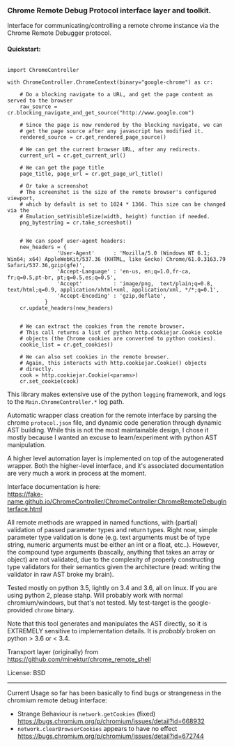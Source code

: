 ### Chrome Remote Debug Protocol interface layer and toolkit.

Interface for communicating/controlling a remote chrome instance via the Chrome 
Remote Debugger protocol.

#### Quickstart:

```

import ChromeController

with ChromeController.ChromeContext(binary="google-chrome") as cr:
    
    # Do a blocking navigate to a URL, and get the page content as served to the browser
    raw_source = cr.blocking_navigate_and_get_source("http://www.google.com")
    
    # Since the page is now rendered by the blocking navigate, we can
    # get the page source after any javascript has modified it.
    rendered_source = cr.get_rendered_page_source()
    
    # We can get the current browser URL, after any redirects.
    current_url = cr.get_current_url()
    
    # We can get the page title
    page_title, page_url = cr.get_page_url_title()
    
    # Or take a screenshot
    # The screenshot is the size of the remote browser's configured viewport,
    # which by default is set to 1024 * 1366. This size can be changed via the
    # Emulation_setVisibleSize(width, height) function if needed.
    png_bytestring = cr.take_screeshot()
    
    
    # We can spoof user-agent headers:
    new_headers = {
                'User-Agent'      : 'Mozilla/5.0 (Windows NT 6.1; Win64; x64) AppleWebKit/537.36 (KHTML, like Gecko) Chrome/61.0.3163.79 Safari/537.36,gzip(gfe)', 
                'Accept-Language' : 'en-us, en;q=1.0,fr-ca, fr;q=0.5,pt-br, pt;q=0.5,es;q=0.5', 
                'Accept'          : 'image/png,  text/plain;q=0.8, text/html;q=0.9, application/xhtml+xml, application/xml, */*;q=0.1', 
                'Accept-Encoding' : 'gzip,deflate',
            }
    cr.update_headers(new_headers)
    
    
    # We can extract the cookies from the remote browser.
    # This call returns a list of python http.cookiejar.Cookie cookie
    # objects (the Chrome cookies are converted to python cookies).
    cookie_list = cr.get_cookies()
    
    # We can also set cookies in the remote browser.
    # Again, this interacts with http.cookiejar.Cookie() objects
    # directly.
    cook = http.cookiejar.Cookie(<params>)
    cr.set_cookie(cook)

```

This library makes extensive use of the python `logging` framework, and logs to 
the `Main.ChromeController.*` log path.

Automatic wrapper class creation for the remote interface by parsing
the chrome `protocol.json` file, and dynamic code generation through dynamic 
AST building. While this is not the most maintainable design, I chose it mostly
because I wanted an excuse to learn/experiment with python AST manipulation.

A higher level automation layer is implemented on top of the autogenerated 
wrapper. Both the higher-level interface, and it's associated documentation are 
very much a work in process at the moment.

Interface documentation is here:  
https://fake-name.github.io/ChromeController/ChromeController.ChromeRemoteDebugInterface.html

All remote methods are wrapped in named functions, with (partial) validation 
of passed parameter types and return types.
Right now, simple parameter type validation is done (e.g. text arguments must be
of type string, numeric arguments must be either an int or a float, etc..). 
However, the compound type arguments (bascally, anything that takes an array 
or object) are not validated, due to the complexity of properly constructing 
type validators for their semantics given the architecture (read: writing the
validator in raw AST broke my brain).

Tested mostly on python 3.5, lightly on 3.4 and 3.6, all on linux. If you are 
using python 2, please stahp. Will probably work with normal chromium/windows, 
but that's not tested. My test-target is the google-provided `chrome` binary.

Note that this tool generates and manipulates the AST directly, so it is 
EXTREMELY sensitive to implementation details. It is *probably* broken on 
python > 3.6 or < 3.4.

Transport layer (originally) from https://github.com/minektur/chrome_remote_shell

License:
BSD




------

Current Usage so far has been basically to find bugs or strangeness in the 
chromium remote debug interface:

 - Strange Behaviour is `network.getCookies` (fixed)  
     https://bugs.chromium.org/p/chromium/issues/detail?id=668932
 - `network.clearBrowserCookies` appears to have no effect  
     https://bugs.chromium.org/p/chromium/issues/detail?id=672744

